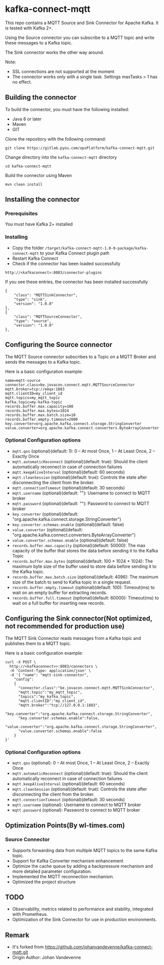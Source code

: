 # kafka-connect-mqtt

This repo contains a MQTT Source and Sink Connector for Apache Kafka. It is tested with Kafka 2+.

Using the Source connector you can subscribe to a MQTT topic and write these messages to a Kafka topic.

The Sink connector works the other way around.

Note: 
* SSL connections are not supported at the moment
* The connector works only with a single task. Settings maxTasks > 1 has no effect.

## Building the connector

To build the connector, you must have the following installed:

* Java 8 or later
* Maven
* GIT

Clone the repository with the following command:
```
git clone https://gitlab.pyou.com/opsPlatform/kafka-connect-mqtt.git
```
Change directory into the `kafka-connect-mqtt` directory
```
cd kafka-connect-mqtt
```
Build the connector using Maven
```
mvn clean install
```
## Installing the connector

### Prerequisites

You must have Kafka 2+ installed


### Installing

* Copy the folder `/target/kafka-connect-mqtt-1.0-0-package/kafka-connect-mqtt` to your Kafka Connect plugin path
* Restart Kafka Connect
* Check if the connector has been loaded successfully

```
http://<kafkaconnect>:8083/connector-plugins
```
If you see these entries, the connector has been installed successfully

```
{
    "class": "MQTTSinkConnector",
    "type": "sink",
    "version": "1.0.0"
},
{
    "class": "MQTTSourceConnector",
    "type": "source",
    "version": "1.0.0"
},
```

## Configuring the Source connector

The MQTT Source connector subscribes to a Topic on a MQTT Broker and sends the messages to a Kafka topic.

Here is a basic configuration example:
```
name=mqtt-source
connector.class=be.jovacon.connect.mqtt.MQTTSourceConnector
mqtt.broker=tcp://emqx:1883
mqtt.clientID=my_client_id
mqtt.topics=my_mqtt_topic
kafka.topic=my-kafka-topic
records.buffer.max.capacity=100
records.buffer.max.bytes=1024
records.buffer.max.batch.size=10
records.buffer.empty.timeout=2000
key.converter=org.apache.kafka.connect.storage.StringConverter
value.converter=org.apache.kafka.connect.converters.ByteArrayConverter
```
### Optional Configuration options
* `mqtt.qos` (optional)(default: 1): 0 – At most Once, 1 – At Least Once, 2 – Exactly Once
* `mqtt.automaticReconnect` (optional)(default: true): Should the client automatically reconnect in case of connection failures
* `mqtt.keepAliveInterval` (optional)(default: 60 seconds)
* `mqtt.cleanSession` (optional)(default: true): Controls the state after disconnecting the client from the broker.
* `mqtt.connectionTimeout` (optional)(default: 30 seconds)
* `mqtt.username` (optional)(default: ""): Username to connect to MQTT broker
* `mqtt.password` (optional)(default: ""): Password to connect to MQTT broker
* `key.converter` (optional)(default: "org.apache.kafka.connect.storage.StringConverter")
* `key.converter.schemas.enable` (optional)(default: false)
* `value.converter` (optional)(default: "org.apache.kafka.connect.converters.ByteArrayConverter")
* `value.converter.schemas.enable` (optional)(default: false)
* `records.buffer.max.capacity` (optional)(default: 50000): The max capacity of the buffer that stores the data before sending it to the Kafka Topic
* `records.buffer.max.bytes` (optional)(default: 100 * 1024 * 1024): The maximum byte size of the buffer used to store data before sending it to the Kafka topic.
* `records.buffer.max.batch.size` (optional)(default: 4096): The maximum size of the batch to send to Kafka topic in a single request.
* `records.buffer.empty.timeout` (optional)(default: 100): Timeout(ms) to wait on an empty buffer for extracting records.
* `records.buffer.full.timeout` (optional)(default: 60000): Timeout(ms) to wait on a full buffer for inserting new records.

## Configuring the Sink connector(Not optimized, not recommended for production use)

The MQTT Sink Connector reads messages from a Kafka topic and publishes them to a MQTT topic.

Here is a basic configuration example:
```
curl -X POST \
  http://<kafkaconnect>>:8083/connectors \
  -H 'Content-Type: application/json' \
  -d '{ "name": "mqtt-sink-connector",
    "config":
    {
      "connector.class":"be.jovacon.connect.mqtt.MQTTSinkConnector",
      "mqtt.topic":"my_mqtt_topic",
      "topics":"my_kafka_topic",
      "mqtt.clientID":"my_client_id",
      "mqtt.broker":"tcp://127.0.0.1:1883",
      "key.converter":"org.apache.kafka.connect.storage.StringConverter",
      "key.converter.schemas.enable":false,
      "value.converter":"org.apache.kafka.connect.storage.StringConverter",
      "value.converter.schemas.enable":false
    }
}'
```

### Optional Configuration options
* `mqtt.qos` (optional): 0 – At most Once, 1 – At Least Once, 2 – Exactly Once
* `mqtt.automaticReconnect` (optional)(default: true): Should the client automatically reconnect in case of connection failures
* `mqtt.keepAliveInterval` (optional)(default: 60 seconds)
* `mqtt.cleanSession` (optional)(default: true): Controls the state after disconnecting the client from the broker.
* `mqtt.connectionTimeout` (optional)(default: 30 seconds)
* `mqtt.username` (optional): Username to connect to MQTT broker
* `mqtt.password` (optional): Password to connect to MQTT broker


## Optimization Points(By wl-times.com)

### Source Connector
* Supports forwarding data from multiple MQTT topics to the same Kafka topic.
* Support for Kafka Converter mechanism enhancement
* Optimize the cache queue by adding a backpressure mechanism and more detailed parameter configuration.
* Implemented the MQTT reconnection mechanism.
* Optimized the project structure


## TODO
* Observability, metrics related to performance and stability, integrated with Prometheus.
* Optimization of the Sink Connector for use in production environments.


## Remark
* It's forked from https://github.com/johanvandevenne/kafka-connect-mqtt.git
* Origin Author: Johan Vandevenne 
